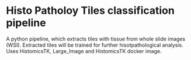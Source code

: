 # Histo Patholoy Tiles classification pipeline

A python pipeline, which extracts tiles with tissue from whole slide images (WSI). Extracted tiles will be trained for further hisotpathological analysis. Uses HistomicsTK, Large_Image and HistomicsTK docker image.
